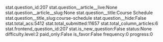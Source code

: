 stat.question_id:207
stat.question__article__live:None
stat.question__article__slug:None
stat.question__title:Course Schedule
stat.question__title_slug:course-schedule
stat.question__hide:False
stat.total_acs:5412
stat.total_submitted:11657
stat.total_column_articles:6
stat.frontend_question_id:207
stat.is_new_question:False
status:None
difficulty.level:2
paid_only:False
is_favor:False
frequency:0
progress:0
